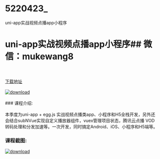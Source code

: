 # 5220423_
uni-app实战视频点播app小程序
# uni-app实战视频点播app小程序## 微信：mukewang8
<br/></br>[下载地址](http://www.36tz.cn/article/5220423 "下载地址")
<br/></br>[![download](http://36tz.cn/muke_img/2021_07_1-32-300x154.png "下载地址")](http://www.36tz.cn/article/5220423 "下载地址")
<br/></br>### 课程介绍:<br/></br>本季度为uni-app + egg.js 实战视频点播类app、小程序和H5全栈开发，另外还会结合subNVue实现自定义播放器组件，vuex管理项目状态，腾讯云点播 VOD转码处理和分发加速等。一次开发，同时搞定Android、iOS、小程序和H5端等。

### 课程截图:
[![download](http://36tz.cn/muke_img/2021_07_2-31.png "下载地址")](http://www.36tz.cn/article/5220423 "下载地址")
